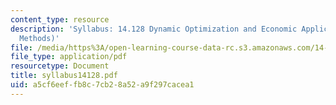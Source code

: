 ```yaml
---
content_type: resource
description: 'Syllabus: 14.128 Dynamic Optimization and Economic Applications (Recursive
  Methods)'
file: /media/https%3A/open-learning-course-data-rc.s3.amazonaws.com/14-128-dynamic-optimization-economic-applications-recursive-methods-spring-2003/a5cf6eeffb8c7cb28a52a9f297cacea1_syllabus14128.pdf
file_type: application/pdf
resourcetype: Document
title: syllabus14128.pdf
uid: a5cf6eef-fb8c-7cb2-8a52-a9f297cacea1
---
```

